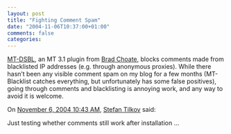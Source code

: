 ```yaml
---
layout: post
title: "Fighting Comment Spam"
date: "2004-11-06T10:37:00+01:00"
comments: false
categories: 
---
```


<p><a href="http://bradchoate.com/weblog/2004/11/05/mt-dsbl">MT-DSBL</a>, an MT 3.1 plugin from <a href="http://bradchoate.com">Brad Choate</a>, blocks comments made from blacklisted IP addresses (e.g. through anonymous proxies). While there hasn&#8217;t been any visible comment spam on my blog for a few months (MT-Blacklist catches everything, but unfortunately has some false positives), going through comments and blacklisting is annoying work, and any way to avoid it is welcome.</p>

<section class="comments">

<div class="comment" id="comment-397">
On <a href="#comment-397" title="Permalink to this comment">November  6, 2004 10:43 AM</a>, <a href="/en/staff/st/">Stefan Tilkov</a>
said:
<p>Just testing whether comments still work after installation &#8230;</p>


</section>

